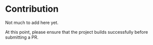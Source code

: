 # Contribution

Not much to add here yet.

At this point, please ensure that the project builds successfully before submitting a PR.
